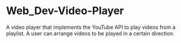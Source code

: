 # Web_Dev-Video-Player
A video player that implements the YouTube API to play videos from a playlist. A user can arrange videos to be played in a certain direction.
